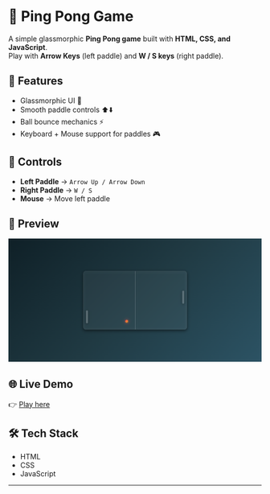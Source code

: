 # 🏓 Ping Pong Game

A simple glassmorphic **Ping Pong game** built with **HTML, CSS, and JavaScript**.  
Play with **Arrow Keys** (left paddle) and **W / S keys** (right paddle).  

## 🚀 Features
- Glassmorphic UI 🎨
- Smooth paddle controls ⬆️⬇️
- Ball bounce mechanics ⚡
- Keyboard + Mouse support for paddles 🎮

## 🎯 Controls
- **Left Paddle** → `Arrow Up / Arrow Down`
- **Right Paddle** → `W / S`
- **Mouse** → Move left paddle

## 📸 Preview
![Preview Screenshot](screenshot.png)

## 🌐 Live Demo
👉 [Play here](https://ping-pong-silk-eight.vercel.app/)

## 🛠️ Tech Stack
- HTML
- CSS
- JavaScript

---

